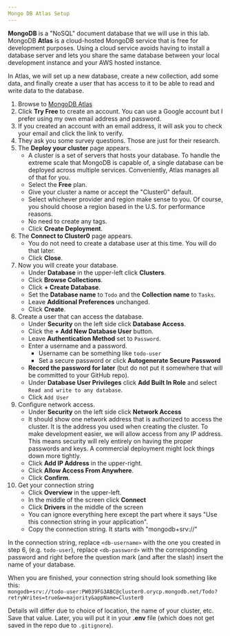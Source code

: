 ```yaml
---
Mongo DB Atlas Setup
---
```

**MongoDB** is a "NoSQL" document database that we will use in this lab. MongoDB **Atlas** is a cloud-hosted MongoDB service that is free for development purposes. Using a cloud service avoids having to install a database server and lets you share the same database between your local development instance and your AWS hosted instance.

In Atlas, we will set up a new database, create a new collection, add some data, and finally create a user that has access to it to be able to read and write data to the database.

1. Browse to [MongoDB Atlas](https://www.mongodb.com/cloud/atlas)
2. Click **Try Free** to create an account. You can use a Google account but I prefer using my own email address and password.
3. If you created an account with an email address, it will ask you to check your email and click the link to verify.
4. They ask you some survey questions. Those are just for their research.
5. The **Deploy your cluster** page appears.
    - A cluster is a set of servers that hosts your database. To handle the extreme scale that MongoDB is capable of, a single database can be deployed across multiple services. Conveniently, Atlas manages all of that for you.
    - Select the **Free** plan.
    - Give your cluster a name or accept the "Cluster0" default.
    - Select whichever provider and region make sense to you. Of course, you should choose a region based in the U.S. for performance reasons.
    - No need to create any tags.
    - Click **Create Deployment**.
3. The **Connect to Cluster0** page appears.
    - You do not need to create a database user at this time. You will do that later.
    - Click **Close**.
5. Now you will create your database.
    - Under **Database** in the upper-left click **Clusters**.
    - Click **Browse Collections**.
    - Click **+ Create Database**.
    - Set the **Database name** to `Todo` and the **Collection name** to `Tasks`.
    - Leave **Additional Preferences** unchanged.
    - Click **Create**.
6. Create a user that can access the database.
    - Under **Security** on the left side click **Database Access**.
    - Click the **+ Add New Database User** button.
    - Leave **Authentication Method** set to `Password`.
    - Enter a username and a password.
      - Username can be something like `todo-user`
      - Set a secure password or click **Autogenerate Secure Password**
    - **Record the password for later** (but do not put it somewhere that will be committed to your GitHub repo).
    - Under **Database User Privileges** click **Add Built In Role** and select `Read and write to any database`.
    - Click `Add User`
7. Configure network access.
    - Under **Security** on the left side click **Network Access**
    - It should show one network address that is authorized to access the cluster. It is the address you used when creating the cluster. To make development easier, we will allow access from any IP address. This means security will rely entirely on having the proper passwords and keys. A commercial deployment might lock things down more tightly.
    - Click **Add IP Address** in the upper-right.
    - Click **Allow Access From Anywhere**.
    - Click **Confirm**.
8. Get your connection string
    - Click **Overview** in the upper-left.
    - In the middle of the screen click **Connect**
    - Click **Drivers** in the middle of the screen
    - You can ignore everything here except the part where it says "Use this connection string in your application".
    - Copy the connection string. It starts with "mongodb+srv://"

In the connection string, replace `<db-username>` with the one you created in step 6, (e.g. `todo-user`), replace `<db-password>` with the corresponding password and right before the question mark (and after the slash) insert the name of your database.

When you are finished, your connection string should look something like this:<br/>
`mongodb+srv://todo-user:PW039FG3ABC@cluster0.orycp.mongodb.net/Todo?retryWrites=true&w=majority&appName=Cluster0`

Details will differ due to choice of location, the name of your cluster, etc.
Save that value. Later, you will put it in your **.env** file (which does not get saved in the repo due to `.gitignore`).

